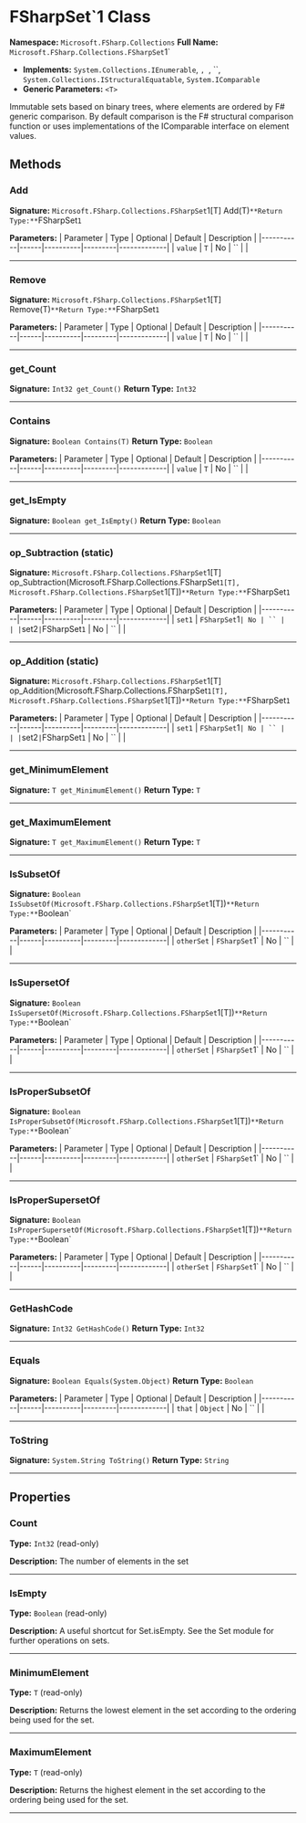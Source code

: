 # FSharpSet`1 Class

**Namespace:** `Microsoft.FSharp.Collections`
**Full Name:** `Microsoft.FSharp.Collections.FSharpSet`1`
- **Implements:** `System.Collections.IEnumerable`, ``, ``, ``, `System.Collections.IStructuralEquatable`, `System.IComparable`
- **Generic Parameters:** `<T>`

Immutable sets based on binary trees, where elements are ordered by F# generic comparison. By default
 comparison is the F# structural comparison function or uses implementations of the IComparable interface on element values.

## Methods

### Add

**Signature:** `Microsoft.FSharp.Collections.FSharpSet`1[T] Add(T)`
**Return Type:** `FSharpSet`1`

**Parameters:**
| Parameter | Type | Optional | Default | Description |
|-----------|------|----------|---------|-------------|
| `value` | `T` | No | `` |  |

---

### Remove

**Signature:** `Microsoft.FSharp.Collections.FSharpSet`1[T] Remove(T)`
**Return Type:** `FSharpSet`1`

**Parameters:**
| Parameter | Type | Optional | Default | Description |
|-----------|------|----------|---------|-------------|
| `value` | `T` | No | `` |  |

---

### get_Count

**Signature:** `Int32 get_Count()`
**Return Type:** `Int32`

---

### Contains

**Signature:** `Boolean Contains(T)`
**Return Type:** `Boolean`

**Parameters:**
| Parameter | Type | Optional | Default | Description |
|-----------|------|----------|---------|-------------|
| `value` | `T` | No | `` |  |

---

### get_IsEmpty

**Signature:** `Boolean get_IsEmpty()`
**Return Type:** `Boolean`

---

### op_Subtraction (static)

**Signature:** `Microsoft.FSharp.Collections.FSharpSet`1[T] op_Subtraction(Microsoft.FSharp.Collections.FSharpSet`1[T], Microsoft.FSharp.Collections.FSharpSet`1[T])`
**Return Type:** `FSharpSet`1`

**Parameters:**
| Parameter | Type | Optional | Default | Description |
|-----------|------|----------|---------|-------------|
| `set1` | `FSharpSet`1` | No | `` |  |
| `set2` | `FSharpSet`1` | No | `` |  |

---

### op_Addition (static)

**Signature:** `Microsoft.FSharp.Collections.FSharpSet`1[T] op_Addition(Microsoft.FSharp.Collections.FSharpSet`1[T], Microsoft.FSharp.Collections.FSharpSet`1[T])`
**Return Type:** `FSharpSet`1`

**Parameters:**
| Parameter | Type | Optional | Default | Description |
|-----------|------|----------|---------|-------------|
| `set1` | `FSharpSet`1` | No | `` |  |
| `set2` | `FSharpSet`1` | No | `` |  |

---

### get_MinimumElement

**Signature:** `T get_MinimumElement()`
**Return Type:** `T`

---

### get_MaximumElement

**Signature:** `T get_MaximumElement()`
**Return Type:** `T`

---

### IsSubsetOf

**Signature:** `Boolean IsSubsetOf(Microsoft.FSharp.Collections.FSharpSet`1[T])`
**Return Type:** `Boolean`

**Parameters:**
| Parameter | Type | Optional | Default | Description |
|-----------|------|----------|---------|-------------|
| `otherSet` | `FSharpSet`1` | No | `` |  |

---

### IsSupersetOf

**Signature:** `Boolean IsSupersetOf(Microsoft.FSharp.Collections.FSharpSet`1[T])`
**Return Type:** `Boolean`

**Parameters:**
| Parameter | Type | Optional | Default | Description |
|-----------|------|----------|---------|-------------|
| `otherSet` | `FSharpSet`1` | No | `` |  |

---

### IsProperSubsetOf

**Signature:** `Boolean IsProperSubsetOf(Microsoft.FSharp.Collections.FSharpSet`1[T])`
**Return Type:** `Boolean`

**Parameters:**
| Parameter | Type | Optional | Default | Description |
|-----------|------|----------|---------|-------------|
| `otherSet` | `FSharpSet`1` | No | `` |  |

---

### IsProperSupersetOf

**Signature:** `Boolean IsProperSupersetOf(Microsoft.FSharp.Collections.FSharpSet`1[T])`
**Return Type:** `Boolean`

**Parameters:**
| Parameter | Type | Optional | Default | Description |
|-----------|------|----------|---------|-------------|
| `otherSet` | `FSharpSet`1` | No | `` |  |

---

### GetHashCode

**Signature:** `Int32 GetHashCode()`
**Return Type:** `Int32`

---

### Equals

**Signature:** `Boolean Equals(System.Object)`
**Return Type:** `Boolean`

**Parameters:**
| Parameter | Type | Optional | Default | Description |
|-----------|------|----------|---------|-------------|
| `that` | `Object` | No | `` |  |

---

### ToString

**Signature:** `System.String ToString()`
**Return Type:** `String`

---

## Properties

### Count

**Type:** `Int32` (read-only)

**Description:** The number of elements in the set

---

### IsEmpty

**Type:** `Boolean` (read-only)

**Description:** A useful shortcut for Set.isEmpty. See the Set module for further operations on sets.

---

### MinimumElement

**Type:** `T` (read-only)

**Description:** Returns the lowest element in the set according to the ordering being used for the set.

---

### MaximumElement

**Type:** `T` (read-only)

**Description:** Returns the highest element in the set according to the ordering being used for the set.

---